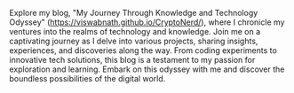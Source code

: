Explore my blog, "My Journey Through Knowledge and Technology Odyssey" (https://viswabnath.github.io/CryptoNerd/), where I chronicle my ventures into the realms of technology and knowledge. Join me on a captivating journey as I delve into various projects, sharing insights, experiences, and discoveries along the way. From coding experiments to innovative tech solutions, this blog is a testament to my passion for exploration and learning. Embark on this odyssey with me and discover the boundless possibilities of the digital world.
